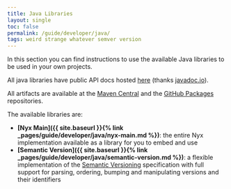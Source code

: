 ```yaml
---
title: Java Libraries
layout: single
toc: false
permalink: /guide/developer/java/
tags: weird strange whatever semver version
---
```


In this section you can find instructions to use the available Java libraries to be used in your own projects.

All java libraries have public API docs hosted [here](https://javadoc.io/doc/com.mooltiverse.oss.nyx/java) (thanks [javadoc.io](https://javadoc.io/)).

All artifacts are available at the [Maven Central](https://search.maven.org/search?q=com.mooltiverse.oss.nyx) and the [GitHub Packages](https://github.com/mooltiverse/nyx/packages/) repositories.

The available libraries are:

* **[Nyx Main]({{ site.baseurl }}{% link _pages/guide/developer/java/nyx-main.md %})**: the entire Nyx implementation available as a library for you to embed and use
* **[Semantic Version]({{ site.baseurl }}{% link _pages/guide/developer/java/semantic-version.md %})**: a flexible implementation of the [Semantic Versioning](https://semver.org/) specification with full support for parsing, ordering, bumping and manipulating versions and their identifiers
